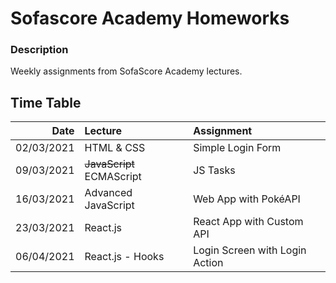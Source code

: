 # Sofascore Academy Homeworks

### Description

Weekly assignments from SofaScore Academy lectures.

## Time Table

|       Date | Lecture                   | Assignment                     |
| ---------: | :------------------------ | :----------------------------- |
| 02/03/2021 | HTML & CSS                | Simple Login Form              |
| 09/03/2021 | ~~JavaScript~~ ECMAScript | JS Tasks                       |
| 16/03/2021 | Advanced JavaScript       | Web App with PokéAPI           |
| 23/03/2021 | React.js                  | React App with Custom API      |
| 06/04/2021 | React.js - Hooks          | Login Screen with Login Action |
